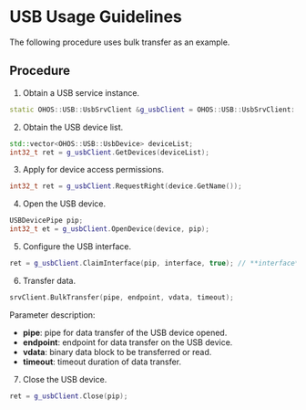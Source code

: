 # USB Usage Guidelines<a name="EN-US_TOPIC_0000001077367159"></a>


The following procedure uses bulk transfer as an example.

## Procedure<a name="section18816105182315"></a>

1.  Obtain a USB service instance.

```cpp
static OHOS::USB::UsbSrvClient &g_usbClient = OHOS::USB::UsbSrvClient::GetInstance();
```

2.  Obtain the USB device list.

```cpp
std::vector<OHOS::USB::UsbDevice> deviceList;
int32_t ret = g_usbClient.GetDevices(deviceList);
```

3.  Apply for device access permissions.

```cpp
int32_t ret = g_usbClient.RequestRight(device.GetName());
```

4.  Open the USB device.

```cpp
USBDevicePipe pip;
int32_t et = g_usbClient.OpenDevice(device, pip);
```

5.  Configure the USB interface.

```cpp
ret = g_usbClient.ClaimInterface(pip, interface, true); // **interface** indicates an interface of the USB device in **deviceList**.
```

6.  Transfer data.

```cpp
srvClient.BulkTransfer(pipe, endpoint, vdata, timeout);
```
Parameter description:
- **pipe**: pipe for data transfer of the USB device opened. 
- **endpoint**: endpoint for data transfer on the USB device. 
- **vdata**: binary data block to be transferred or read. 
- **timeout**: timeout duration of data transfer.

7.  Close the USB device.

```cpp
ret = g_usbClient.Close(pip);
```
